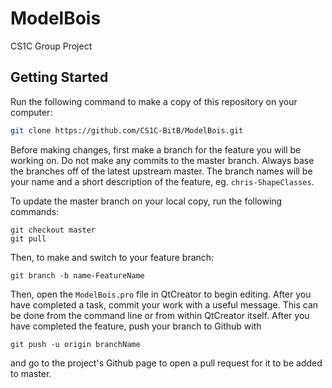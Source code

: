 # ModelBois
CS1C Group Project

## Getting Started

Run the following command to make a copy of this repository on your computer:
```bash
git clone https://github.com/CS1C-BitB/ModelBois.git
```

Before making changes, first make a branch for the feature you will be working on. 
Do not make any commits to the master branch.
Always base the branches off of the latest upstream master. 
The branch names will be your name and a short description of the feature, eg. `chris-ShapeClasses`.

To update the master branch on your local copy, run the following commands:
```
git checkout master
git pull
```
Then, to make and switch to your feature branch:
```
git branch -b name-FeatureName
```

Then, open the `ModelBois.pro` file in QtCreator to begin editing. 
After you have completed a task, commit your work with a useful message.
This can be done from the command line or from within QtCreator itself.
After you have completed the feature, push your branch to Github with
```
git push -u origin branchName
```
and go to the project's Github page to open a pull request for it to be added to master.

